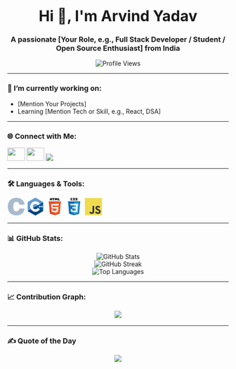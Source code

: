 <h1 align="center"><b><big>Hi 👋, I'm Arvind Yadav</big></b></h1>
<h3 align="center">A passionate [Your Role, e.g., Full Stack Developer / Student / Open Source Enthusiast] from India</h3>

<p align="center">
  <img src="https://komarev.com/ghpvc/?username=Arvindyadav111&label=Profile%20views&color=0e75b6&style=flat" alt="Profile Views" />
</p>

---

### 🔭 I’m currently working on:
- [Mention Your Projects]
- Learning [Mention Tech or Skill, e.g., React, DSA]

---

### 🌐 Connect with Me:
<p align="left">
  <a href="https://linkedin.com/in/YOUR_LINKEDIN" target="_blank"><img src="https://raw.githubusercontent.com/rahuldkjain/github-profile-readme-generator/master/src/images/icons/Social/linked-in-alt.svg" height="30" width="40" /></a>
  <a href="https://twitter.com/YOUR_TWITTER" target="_blank"><img src="https://raw.githubusercontent.com/rahuldkjain/github-profile-readme-generator/master/src/images/icons/Social/twitter.svg" height="30" width="40" /></a>
  <a href="mailto:YOUR_EMAIL@gmail.com"><img src="https://img.shields.io/badge/Email-D14836?style=for-the-badge&logo=gmail&logoColor=white"></a>
</p>

---

### 🛠️ Languages & Tools:
<p align="left">
  <img src="https://raw.githubusercontent.com/devicons/devicon/master/icons/c/c-original.svg" width="40" height="40"/>
  <img src="https://raw.githubusercontent.com/devicons/devicon/master/icons/cplusplus/cplusplus-original.svg" width="40" height="40"/>
  <img src="https://raw.githubusercontent.com/devicons/devicon/master/icons/html5/html5-original-wordmark.svg" width="40" height="40"/>
  <img src="https://raw.githubusercontent.com/devicons/devicon/master/icons/css3/css3-original-wordmark.svg" width="40" height="40"/>
  <img src="https://raw.githubusercontent.com/devicons/devicon/master/icons/javascript/javascript-original.svg" width="40" height="40"/>
  <!-- Add more icons as per your skills -->
</p>

---

### 📊 GitHub Stats:
<p align="center">
  <img src="https://github-readme-stats.vercel.app/api?username=Arvindyadav111&theme=dark&show_icons=true" alt="GitHub Stats" /><br/>
  <img src="https://github-readme-streak-stats.herokuapp.com/?user=Arvindyadav111&theme=dark" alt="GitHub Streak" /><br/>
  <img src="https://github-readme-stats.vercel.app/api/top-langs/?username=Arvindyadav111&layout=compact&theme=dark" alt="Top Languages" />
</p>

---

### 📈 Contribution Graph:
<p align="center">
  <img src="https://github-readme-activity-graph.vercel.app/graph?username=Arvindyadav111&theme=react-dark&hide_border=true" />
</p>

---

### ✍️ Quote of the Day
<p align="center">
  <img src="https://quotes-github-readme.vercel.app/api?type=horizontal&theme=radical" />
</p>
